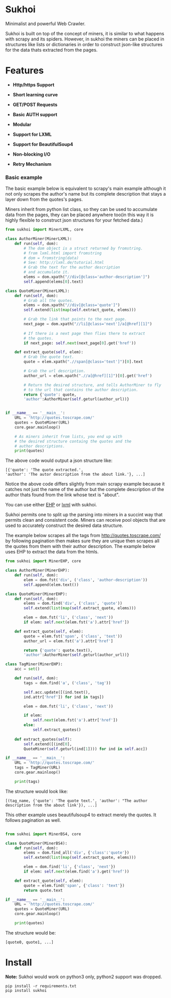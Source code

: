 # Sukhoi

Minimalist and powerful Web Crawler.

Sukhoi is built on top of the concept of miners, it is similar to what happens with scrapy and its spiders.
However, in sukhoi the miners can be placed in structures like lists or dictionaries in order to 
construct json-like structures for the data thats extracted from the pages.

# Features

- **Http/https Support**

- **Short learning curve**

- **GET/POST Requests**

- **Basic AUTH support**

- **Modular**

- **Support for LXML**

- **Support for BeautifulSoup4**

- **Non-blocking I/O**

- **Retry Mechanism**

### Basic example

The basic example below is equivalent to scrapy's main example although it not only scrapes the author's name
but its complete description that stays a layer down from the quotes's pages.

Miners inherit from python list class, so they can be used to accumulate data from the pages, they can be placed anywhere too(in this way
it is highly flexible to construct json structures for your fetched data.)

~~~python
from sukhoi import MinerLXML, core

class AuthorMiner(MinerLXML):
    def run(self, dom):
        # The dom object is a struct returned by fromstring.
        # from lxml.html import fromstring
        # dom = fromstring(data)
        # See: http://lxml.de/tutorial.html
        # Grab the text for the author description
        # and accumulate it.
        elems = dom.xpath("//div[@class='author-description']")
        self.append(elems[0].text)

class QuoteMiner(MinerLXML):
    def run(self, dom):
        # Grab all the quotes.
        elems = dom.xpath("//div[@class='quote']")
        self.extend(list(map(self.extract_quote, elems)))

        # Grab the link that points to the next page.
        next_page = dom.xpath("//li[@class='next']/a[@href][1]")
        
        # If there is a next page then flies there to extract
        # the quotes.
        if next_page: self.next(next_page[0].get('href'))

    def extract_quote(self, elem):
        # Grab the quote text.
        quote = elem.xpath(".//span[@class='text']")[0].text

        # Grab the url description.
        author_url = elem.xpath(".//a[@href][1]")[0].get('href')

        # Return the desired structure, and tells AuthorMiner to fly
        # to the url that contains the author description.
        return {'quote': quote, 
        'author':AuthorMiner(self.geturl(author_url))}


if __name__ == '__main__':
    URL = 'http://quotes.toscrape.com/'
    quotes = QuoteMiner(URL)
    core.gear.mainloop()

    # As miners inherit from lists, you end up with
    # the desired structure containg the quotes and the
    # author descriptions.
    print(quotes)
~~~

The above code would output a json structure like:

~~~
[{'quote': 'The quote extracted.', 
'author': 'The autor description from the about link.'}, ...]
~~~

Notice the above code differs slightly from main scrapy example because it catches not just
the name of the author but the complete description of the author thats found from
the link whose text is "about".

You can use either [EHP](https://github.com/iogf/ehp) or [lxml](http://lxml.de/) with sukhoi.

Sukhoi permits one to split up the parsing into miners in a succint way that permits clean and consistent code.
Miners can receive pool objects that are used to accurately construct the desired data structure. 

The example below scrapes all the tags from http://quotes.toscrape.com/ by following pagination 
then makes sure they are unique then scrapes all the quotes from them with their author description.
The example below uses EHP to extract the data from the htmls.

~~~python
from sukhoi import MinerEHP, core

class AuthorMiner(MinerEHP):
    def run(self, dom):
        elem = dom.fst('div', ('class', 'author-description'))
        self.append(elem.text())

class QuoteMiner(MinerEHP):
    def run(self, dom):
        elems = dom.find('div', ('class', 'quote'))
        self.extend(list(map(self.extract_quote, elems)))

        elem = dom.fst('li', ('class', 'next'))
        if elem: self.next(elem.fst('a').attr['href'])

    def extract_quote(self, elem):
        quote = elem.fst('span', ('class', 'text'))
        author_url = elem.fst('a').attr['href']

        return {'quote': quote.text(), 
        'author':AuthorMiner(self.geturl(author_url))}

class TagMiner(MinerEHP):
    acc = set()

    def run(self, dom):
        tags = dom.find('a', ('class', 'tag'))

        self.acc.update([(ind.text(), 
        ind.attr['href']) for ind in tags])

        elem = dom.fst('li', ('class', 'next'))

        if elem: 
            self.next(elem.fst('a').attr['href'])
        else: 
            self.extract_quotes()
            
    def extract_quotes(self):
        self.extend([(ind[0], 
        QuoteMiner(self.geturl(ind[1]))) for ind in self.acc])

if __name__ == '__main__':
    URL = 'http://quotes.toscrape.com/'
    tags = TagMiner(URL)
    core.gear.mainloop()

    print(tags)

~~~

The structure would look like:

~~~
[(tag_name, {'quote': 'The quote text.', 'author': "The author description from the about link'}), ...]
~~~

This other example uses beautifulsoup4 to extract merely the quotes. It follows pagination as well.

~~~python

from sukhoi import MinerBS4, core

class QuoteMiner(MinerBS4):
    def run(self, dom):
        elems = dom.find_all('div', {'class':'quote'})
        self.extend(list(map(self.extract_quote, elems)))

        elem = dom.find('li', {'class', 'next'})
        if elem: self.next(elem.find('a').get('href'))

    def extract_quote(self, elem):
        quote = elem.find('span', {'class': 'text'})
        return quote.text

if __name__ == '__main__':
    URL = 'http://quotes.toscrape.com/'
    quotes = QuoteMiner(URL)
    core.gear.mainloop()

    print(quotes)
~~~

The structure would be:

~~~
[quote0, quote1, ...]
~~~


# Install

**Note:** Sukhoi would work on python3 only, python2 support was dropped.

~~~
pip install -r requirements.txt
pip install sukhoi
~~~

